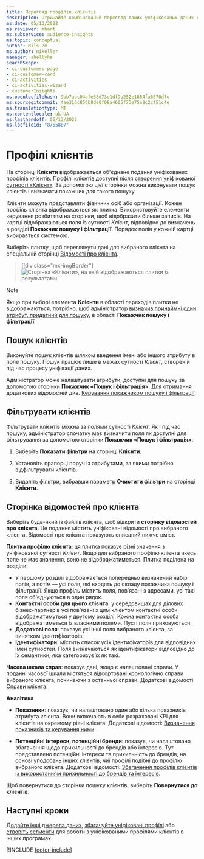 ```yaml
---
title: Перегляд профілів клієнтів
description: Отримайте комбінований перегляд ваших уніфікованих даних клієнтів.
ms.date: 05/13/2022
ms.reviewer: mhart
ms.subservice: audience-insights
ms.topic: conceptual
author: Nils-2m
ms.author: nikeller
manager: shellyha
searchScope:
- ci-customers-page
- ci-customer-card
- ci-activities
- ci-activities-wizard
- customerInsights
ms.openlocfilehash: 9bb7abc04afe38d73e1df9b252e1864fa6570d7e
ms.sourcegitcommit: 4ae316c856b8de0f08a4605f73e75a8c2cf51c4e
ms.translationtype: MT
ms.contentlocale: uk-UA
ms.lasthandoff: 05/13/2022
ms.locfileid: "8755807"
---
```

# <a name="customer-profiles"></a>Профілі клієнтів

На сторінці **Клієнти** відображається об'єднане подання уніфікованих профілів клієнтів. Профілі клієнтів доступні після [створення уніфікованої сутності «Клієнт»](data-unification.md). За допомогою цієї сторінки можна виконувати пошук клієнтів і визначати покажчик для такого пошуку.

Клієнти можуть представляти фізичних осіб або організації. Кожен профіль клієнта відображається як плитка. Використовуйте елементи керування розбиттям на сторінки, щоб відобразити більше записів. На картці відображаються поля із сутності *Клієнт*, відповідно до визначень в розділі **Покажчик пошуку і фільтрації**. Порядок полів у кожній картці вибирається системою.

Виберіть плитку, щоб переглянути дані для вибраного клієнта на спеціальній сторінці [Відомості про клієнта](customer-profiles.md#customer-details-page).

> [!div class="mx-imgBorder"]
> ![Сторінка «Клієнти», на якій відображаються плитки із результатами](media/customers-page-result-tiles-B2C.png "Сторінка «Клієнти», на якій відображаються плитки із результатами")

> [!NOTE]
> Якщо при виборі елемента **Клієнти** в області переходів плитки не відображаються, потрібно, щоб адміністратор [визначив принаймні один атрибут, придатний для пошуку](search-filter-index.md), в області **Покажчик пошуку і фільтрації**.

## <a name="search-for-customers"></a>Пошук клієнтів

Виконуйте пошук клієнтів шляхом введення імені або іншого атрибуту в поле пошуку. Пошук працює лише в межах сутності *Клієнт*, створеній під час процесу уніфікації даних.

Адміністратор може налаштувати атрибути, доступні для пошуку за допомогою сторінки **Покажчик «Пошук і фільтрація»**. Для отримання додаткових відомостей див. [Керування покажчиком пошуку і фільтрації](search-filter-index.md).

## <a name="filter-customers"></a>Фільтрувати клієнтів

Фільтрувати клієнтів можна за полями сутності *Клієнт*. Як і під час пошуку, адміністратор спочатку має визначити поля як доступні для фільтрування за допомогою сторінки **Покажчик «Пошук і фільтрація»**.

1. Виберіть **Показати фільтри** на сторінці **Клієнти**.

1. Установіть прапорці поруч із атрибутами, за якими потрібно відфільтрувати клієнтів.

1. Видаліть фільтри, вибравши параметр **Очистити фільтри** на сторінці **Клієнти**.

## <a name="customer-details-page"></a>Сторінка відомостей про клієнта

Виберіть будь-який із файлів клієнта, щоб відкрити **сторінку відомостей про клієнта**. Це подання містить уніфіковані відомості про вибраного клієнта. Відомості про клієнта показують описаний нижче вміст.

**Плитка профілю клієнта**: ця плитка показує різні значення з уніфікованої сутності *Клієнт*. Якщо для вибраного профілю клієнта якесь поле не має значення, воно не відображатиметься. Плитка поділена на розділи:

- У першому розділі відображається попередньо визначений набір полів, а потім — усі поля, які входять до складу покажчика пошуку і фільтрації. Якщо профіль містить поля, пов'язані з адресами, усі такі поля об'єднуються в один рядок.
- **Контактні особи для цього клієнта**: у середовищах для ділових бізнес-партнерів усі пов'язані з цим клієнтом контактні особи відображатимуться у другому розділі. Кожна контактна особа відображатиметься із власними полями. Пусті поля приховуються.
- **Додаткові поля**: показує усі інші поля вибраного клієнта, за винятком ідентифікаторів.
- **Ідентифікатори**: містить список усіх ідентифікаторів для відповідних імен сутностей. Поля визначаються як ідентифікатори відповідно до їх семантики, яка категоризує їх як такі.

**Часова шкала справ**: показує дані, якщо є налаштовані справи. У поданні часової шкали містяться відсортовані хронологічно справи вибраного клієнта, починаючи з останньої справи. Додаткові відомості: [Справи клієнта](activities.md).

**Аналітика**

- **Показники**: показує, чи налаштовано один або кілька показників атрибута клієнта. Вони включають в себе розраховані KPI для клієнтів на окремому рівні клієнта. Додаткові відомості: [Визначення показників та керування ними](measures.md).

- **Потенційні інтереси, потенційні бренди**: показує, чи налаштовано збагачення щодо прихильності до брендів або інтересів. Тут представлено потенційні інтереси та прихильність до брендів, на основі уподобань інших клієнтів, чиї профілі подібні до профілю вибраного клієнта. Додаткові відомості: [Збагачення профілів клієнтів із використанням прихильності до брендів та інтересів](enrichment-microsoft.md).

Щоб повернутися до сторінки пошуку клієнтів, виберіть **Повернутися до клієнтів**.

## <a name="next-steps"></a>Наступні кроки

[Додайте інші джерела даних](data-sources.md), [збагачуйте уніфіковані профілі](enrichment-hub.md) або [створіть сегменти](segments.md) для роботи з уніфікованими профілями клієнтів в інших програмах.

[!INCLUDE [footer-include](includes/footer-banner.md)]
